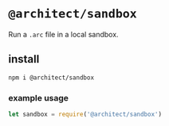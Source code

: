 # `@architect/sandbox`

Run a `.arc` file in a local sandbox.

## install

```bash
npm i @architect/sandbox
```

### example usage

```javascript
let sandbox = require('@architect/sandbox')
```
